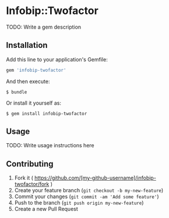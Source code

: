 # Infobip::Twofactor

TODO: Write a gem description

## Installation

Add this line to your application's Gemfile:

```ruby
gem 'infobip-twofactor'
```

And then execute:

    $ bundle

Or install it yourself as:

    $ gem install infobip-twofactor

## Usage

TODO: Write usage instructions here

## Contributing

1. Fork it ( https://github.com/[my-github-username]/infobip-twofactor/fork )
2. Create your feature branch (`git checkout -b my-new-feature`)
3. Commit your changes (`git commit -am 'Add some feature'`)
4. Push to the branch (`git push origin my-new-feature`)
5. Create a new Pull Request

